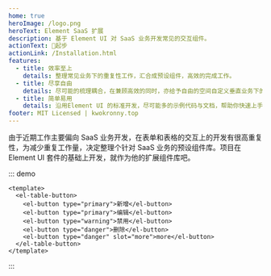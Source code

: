 ```yaml
---
home: true
heroImage: /logo.png
heroText: Element SaaS 扩展
description: 基于 Element UI 对 SaaS 业务开发常见的交互组件。
actionText: 🚀起步
actionLink: /Installation.html
features:
  - title: 效率至上
    details: 整理常见业务下的重复性工作，汇合成预设组件，高效的完成工作。
  - title: 尽享自由
    details: 尽可能的梳理耦合，在兼顾高效的同时，亦给予自由的空间自定义垂直业务下的特殊场景。
  - title: 简单易用
    details: 沿用Element UI 的标准开发，尽可能多的示例代码与文档，帮助你快速上手。
footer: MIT Licensed | kwokronny.top
---
```


由于近期工作主要偏向 SaaS 业务开发，在表单和表格的交互上的开发有很高重复性，为减少重复工作量，决定整理个针对 SaaS 业务的预设组件库。项目在 Element UI 套件的基础上开发，就作为他的扩展组件库吧。

::: demo

```vue
<template>
  <el-table-button>
    <el-button type="primary">新增</el-button>
    <el-button type="primary">编辑</el-button>
    <el-button type="warning">禁用</el-button>
    <el-button type="danger">删除</el-button>
    <el-button type="danger" slot="more">more</el-button>
  </el-table-button>
</template>
```

:::
